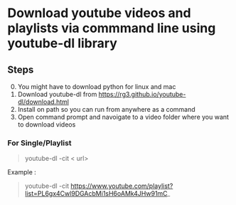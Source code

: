 # Download youtube videos and playlists via commmand line using youtube-dl library
## Steps 

0. You might have to download python for linux and mac  
1. Download youtube-dl from https://rg3.github.io/youtube-dl/download.html
2. Install on path so you can run from anywhere as a command
3. Open command prompt and navoigate to a video folder where you want to download videos  

### For Single/Playlist 

> youtube-dl -cit < url>

Example : 

> youtube-dl -cit https://www.youtube.com/playlist?list=PL6gx4Cwl9DGAcbMi1sH6oAMk4JHw91mC_



